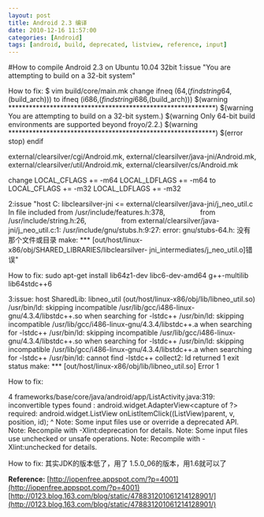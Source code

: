 ```yaml
---
layout: post
title: Android 2.3 编译
date: 2010-12-16 11:57:00
categories: [Android]
tags: [android, build, deprecated, listview, reference, input]
---
```

#How to compile Android 2.3 on Ubuntu 10.04 32bit
1:issue 
"You are attempting to build on a 32-bit system"

How to fix:
$
 vim build/core/main.mk
change
ifneq (64,$(findstring 
64,$(build_arch)))
to
ifneq (i686,$(findstring 
i686,$(build_arch)))
$(warning 
************************************************************)
$(warning
 You are attempting to build on a 32-bit system.)
$(warning Only 
64-bit build environments are supported beyond froyo/2.2.)
$(warning 
************************************************************)
$(error
 stop)
endif


external/clearsilver/cgi/Android.mk,
external/clearsilver/java-jni/Android.mk,
external/clearsilver/util/Android.mk,
external/clearsilver/cs/Android.mk

change
LOCAL_CFLAGS
 += -m64
LOCAL_LDFLAGS += -m64
to
LOCAL_CFLAGS += -m32
LOCAL_LDFLAGS
 += -m32


2:issue "host C: libclearsilver-jni <= 
external/clearsilver/java-jni/j_neo_util.c
In file included from 
/usr/include/features.h:378,
                 from 
/usr/include/string.h:26,
                 from 
external/clearsilver/java-jni/j_neo_util.c:1:
/usr/include/gnu/stubs.h:9:27:
 error: gnu/stubs-64.h: 没有那个文件或目录
make: *** 
[out/host/linux-x86/obj/SHARED_LIBRARIES/libclearsilver-
jni_intermediates/j_neo_util.o]错误"

How to fix:
sudo apt-get 
install lib64z1-dev libc6-dev-amd64 g++-multilib lib64stdc++6


3:issue:
host
 SharedLib: libneo_util (out/host/linux-x86/obj/lib/libneo_util.so)
/usr/bin/ld:
 skipping incompatible /usr/lib/gcc/i486-linux-gnu/4.3.4/libstdc++.so 
when searching for -lstdc++
/usr/bin/ld: skipping incompatible 
/usr/lib/gcc/i486-linux-gnu/4.3.4/libstdc++.a when searching for 
-lstdc++
/usr/bin/ld: skipping incompatible 
/usr/lib/gcc/i486-linux-gnu/4.3.4/libstdc++.so when searching for 
-lstdc++
/usr/bin/ld: skipping incompatible 
/usr/lib/gcc/i486-linux-gnu/4.3.4/libstdc++.a when searching for 
-lstdc++
/usr/bin/ld: cannot find -lstdc++
collect2: ld returned 1
 exit status
make: *** [out/host/linux-x86/obj/lib/libneo_util.so] 
Error 1

How to fix:



4
frameworks/base/core/java/android/app/ListActivity.java:319:
 inconvertible types
found : android.widget.AdapterView<capture of
 ?>
required: android.widget.ListView
onListItemClick((ListView)parent,
 v, position, id);
^
Note: Some input files use or override a 
deprecated API.
Note: Recompile with -Xlint:deprecation for details.
Note:
 Some input files use unchecked or unsafe operations.
Note: Recompile
 with -Xlint:unchecked for details.

How to fix:
其实JDK的版本低了，用了
1.5.0_06的版本，用1.6就可以了


**Reference:**
[http://iopenfree.appspot.com/?p=4001](http://iopenfree.appspot.com/?p=4001)
[http://0123.blog.163.com/blog/static/478831201061214128901/](http://0123.blog.163.com/blog/static/478831201061214128901/)

